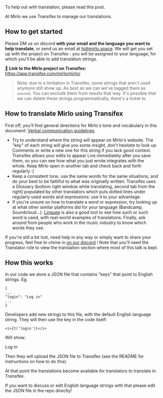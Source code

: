 To help out with translation, please read this post.

At Mirlo we use Transifex to manage our translations.

## How to get started

Please DM us on discord **with your email and the language you want to help translate**, or send us an email at hi@mirlo.space. We will get you set up with the project on Transifex : you will be assigned to your language, for which you'll be able to add translation strings.

🔗 **Link to the Mirlo project on Transifex:** https://app.transifex.com/mirlo/mirlo/

> Note: due to a limitation in Transifex, some strings that aren't used anymore still show up. As best as we can we've tagged them as `unused`. You can exclude them from results that way. It's possible that we can delete these strings programmatically, there's a ticket to


## How to translate Mirlo using Transifex

First off, you'll find general directions for Mirlo's tone and vocabulary in this document: [Verbal communication guidelines](https://github.com/funmusicplace/mirlo/blob/main/docs/Verbal%20communication%20guidelines%20(words%20we%20choose%20and%20why).md)

* Try to understand where the string will appear on Mirlo's website.
The "key" of each string will give you some insight, don't hesitate to look up Comments or write a new one for this string if you lack good context. Transifex allows your edits to appear Live immediately after you save them, so you can see how what you just wrote integrates with the whole. Keep Mirlo open in another tab and check back and forth regularly :)
* Keep a consistent tone, use the same words for the same situations, and do your best to be faithful to what was originally written.
Transifex uses a Glossary (bottom right window while translating, second tab from the right) populated by other translators which puts dotted lines under regularly used words and expressions: use it to your advantage.
* If you're unsure on how to translate a word or expression, try looking up at what other similar platforms did for your language (Bandcamp, Soundcloud...).
[Linguee](https://www.linguee.com/) is also a good tool to see how such or such word is used, with real-world examples of translations. Finally, ask around from people who work in the music industry to know which words they use.

If you're still a bit lost, need help in any way or simply want to share your progress, feel free to chime in [on our discord](https://discord.com/channels/1070731899317796974/1245361375396626432) ! Note that you'll need the Translator role to view the translation section where most of this talk is kept.


## How this works

In our code we store a JSON file that contains "keys" that point to English strings. Eg.

```
{
...
"login": "Log in"
...
}
```

Developers add new strings to this file, with the default English language string. They will then use the key in the code itself:

```
<i>{t('login')}</i>
```

Will show: 

_Log in_

Then they will upload the JSON file to Transifex (see the README for instructions on how to do this).

At that point the translations become available for translators to translate in Transifex.

If you want to discuss or edit English language strings with that please edit the JSON file in the repo directly!
